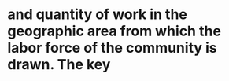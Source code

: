 # and quantity of work in the geographic area from which the labor force of the community is drawn. The key